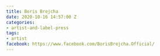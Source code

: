 ```yaml
---
title: Boris Brejcha
date: 2020-10-16 14:57:00 Z
categories:
- artist-and-label-press
tags:
- artist
facebook: https://www.facebook.com/BorisBrejcha.Official/
---
```


